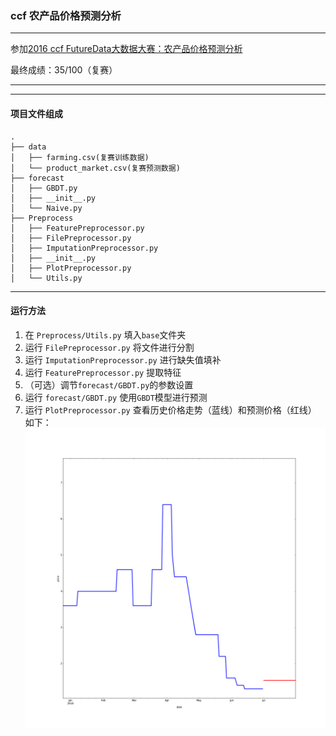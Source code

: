 ### ccf 农产品价格预测分析

---
参加[2016 ccf FutureData大数据大赛：农产品价格预测分析](http://www.wid.org.cn/data/science/player/competition/detail/description/244)

最终成绩：35/100（复赛）

---

---

#### 项目文件组成

```
.
├── data
│   ├── farming.csv(复赛训练数据)
│   └── product_market.csv(复赛预测数据)
├── forecast
│   ├── GBDT.py
│   ├── __init__.py
│   └── Naive.py
├── Preprocess
│   ├── FeaturePreprocessor.py
│   ├── FilePreprocessor.py
│   ├── ImputationPreprocessor.py
│   ├── __init__.py
│   ├── PlotPreprocessor.py
│   └── Utils.py
```
---
 
#### 运行方法

1. 在 `Preprocess/Utils.py` 填入`base`文件夹
2. 运行 `FilePreprocessor.py` 将文件进行分割
3. 运行 `ImputationPreprocessor.py` 进行缺失值填补
4. 运行 `FeaturePreprocessor.py` 提取特征
5. （可选）调节`forecast/GBDT.py`的参数设置
6. 运行 `forecast/GBDT.py` 使用`GBDT`模型进行预测
7. 运行 `PlotPreprocessor.py` 查看历史价格走势（蓝线）和预测价格（红线）
如下：
![图片](./example.png)
